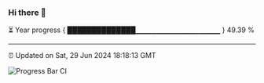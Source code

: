 ### Hi there 👋

⏳ Year progress { ██████████████▁▁▁▁▁▁▁▁▁▁▁▁▁▁▁▁ } 49.39 %

---

⏰ Updated on Sat, 29 Jun 2024 18:18:13 GMT

![Progress Bar CI](https://github.com/liununu/liununu/workflows/Progress%20Bar%20CI/badge.svg)
